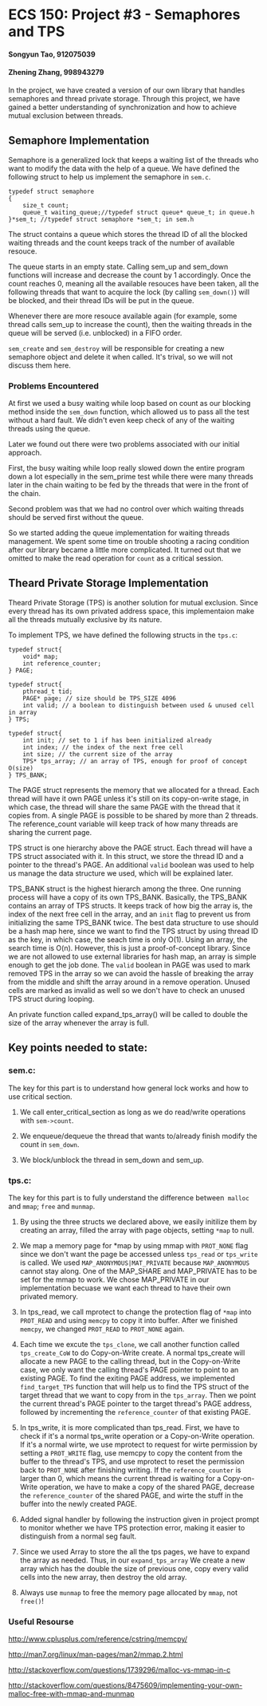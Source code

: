 # ECS 150: Project #3 - Semaphores and TPS

#### Songyun Tao, 912075039
#### Zhening Zhang, 998943279

In the project, we have created a version of our own library that handles
semaphores and thread private storage. Through this project, we have gained a
better understanding of synchronization and how to achieve mutual exclusion
between threads.

## Semaphore Implementation

Semaphore is a generalized lock that keeps a waiting list of the threads who
want to modify the data with the help of a queue. We have defined the following
struct to help us implement the semaphore in `sem.c`.

```
typedef struct semaphore
{
	size_t count;
	queue_t waiting_queue;//typedef struct queue* queue_t; in queue.h
}*sem_t; //typedef struct semaphore *sem_t; in sem.h
```

The struct contains a queue which stores the thread ID of all the blocked
waiting threads and the count keeps track of the number of available resouce.

The queue starts in an empty state. Calling sem_up and sem_down functions will
increase and decrease the count by 1 accordingly. Once the count reaches 0,
meaning all the available resouces have been taken, all the following threads
that want to acquire the lock (by calling `sem_down()`) will be blocked, and
their thread IDs will be put in the queue.

Whenever there are more resouce available again (for example, some thread calls
sem_up to increase the count), then the waiting threads in the queue will be
served (i.e. unblocked) in a FIFO order.

`sem_create` and `sem_destroy` will be responsible for creating a new semaphore
object and delete it when called. It's trival, so we will not discuss them here.

### Problems Encountered

At first we used a busy waiting while loop based on count as our blocking method
inside the `sem_down` function,  which allowed us to pass all the test
without a hard fault. We didn't even keep check of any of the waiting threads
using the queue.

Later we found out there were two problems associated with our initial approach.

First, the busy waiting while loop really slowed down the entire program down a
lot especially in the sem_prime test while there were many threads later in the
chain waiting to be fed by the threads that were in the front of the chain.

Second problem was that we had no control over which waiting threads should be
served first without the queue.

So we started adding the queue implementation for waiting threads management. We
spent some time on trouble shooting a racing condition after our library became
a little more complicated. It turned out that we omitted to make the read
operation for `count` as a critical session.

## Theard Private Storage Implementation

Theard Private Storage (TPS) is another solution for mutual exclusion. Since
every thread has its own privated address space, this implementaion make all
the threads mutually exclusive by its nature.

To implement TPS, we have defined the following structs in the `tps.c`:

```
typedef struct{
	void* map;
	int reference_counter;
} PAGE;

typedef struct{
	pthread_t tid;
	PAGE* page; // size should be TPS_SIZE 4096
	int valid; // a boolean to distinguish between used & unused cell in array 
} TPS;

typedef struct{
	int init; // set to 1 if has been initialized already
	int index; // the index of the next free cell
	int size; // the current size of the array
	TPS* tps_array; // an array of TPS, enough for proof of concept O(size)
} TPS_BANK;

```

The PAGE struct represents the memory that we allocated for a thread. Each
thread will have it own PAGE unless it's still on its copy-on-write stage, in
which case, the thread will share the same PAGE with the thread that it copies
from. A single PAGE is possible to be shared by more than 2 threads. The
reference_count variable will keep track of how many threads are sharing the
current page.

TPS struct is one hierarchy above the PAGE struct. Each thread will have a TPS
struct associated with it. In this struct, we store the thread ID and a pointer
to the thread's PAGE. An additional `valid` boolean was used to help us manage
the data structure we used, which will be explained later.

TPS_BANK struct is the highest hierarch among the three. One running process
will have a copy of its own TPS_BANK. Basically, the TPS_BANK contains an array
of TPS structs. It keeps track of how big the array is, the index of the next
free cell in the array, and an `init` flag to prevent us from initializing the
same TPS_BANK twice. The best data structure to use should be a hash map here,
since we want to find the TPS struct by using thread ID as the key, in which
case, the seach time is only O(1). Using an array, the search time is O(n).
However, this is just a proof-of-concept library. Since we are not allowed to
use external libraries for hash map, an array is simple enough to get the job
done. The `valid` boolean in PAGE was used to mark removed TPS in the array so
we can avoid the hassle of breaking the array from the middle and shift the
array around in a remove operation. Unused cells are marked as invalid as well
so we don't have to check an unused TPS struct during looping.

An private function called expand_tps_array() will be called to double the size
of the array whenever the array is full.

## Key points needed to state:

### sem.c:

The key for this part is to understand how general lock works and how to use
critical section.

  1. We call enter_critical_section as long as we do read/write operations with
  ```sem->count```.

  2. We enqueue/dequeue the thread that wants to/already finish modify the count
  in ```sem_down```.

  3. We block/unblock the thread in sem_down and sem_up.
  
### tps.c:  

The key for this part is to fully understand the difference between``` malloc```
and ```mmap```; ```free``` and ```munmap```.

  1. By using the three structs we declared above, we easily initilize them by
  creating an array, filled the array with page  objects, setting ```*map``` to
  null.

  2. We map a memory page for *map by using mmap with ```PROT_NONE``` flag since
  we don't want the page be accessed unless ```tps_read``` or ```tps_write``` is
  called. We used ```MAP_ANONYMOUS|MAT_PRIVATE``` because `MAP_ANONYMOUS` cannot
  stay along. One of the MAP_SHARE and MAP_PRIVATE has to be set for the mmap to
  work. We chose MAP_PRIVATE in our implementation becuase we want each thread
  to have their own privated memory.

  3. In tps_read, we call mprotect to change the protection flag of ```*map```
  into ```PROT_READ``` and using ```memcpy``` to  copy it into buffer. After we
  finished ```memcpy```, we changed ```PROT_READ``` to ```PROT_NONE``` again.

  4. Each time we excute the ```tps_clone```, we call another function called
  ```tps_create_CoW``` to do Copy-on-Write create. A normal tps_create will
  allocate a new PAGE to the calling thread, but in the Copy-on-Write case, we
  only want the calling thread's PAGE pointer to point to an existing PAGE. To
  find the exiting PAGE address, we implemented ```find_target_TPS``` function
  that will help us to find the TPS struct of the target thread that we want to
  copy from in the `tps_array`. Then we point the current thread's PAGE pointer
  to the target thread's PAGE address, followed by incrementing the
  ```reference_counter``` of that existing PAGE.

  5. In tps_write, it is more complicated than tps_read. First, we have to check
  if it's a normal tps_write operation or a Copy-on-Write operation. If it's a
  normal wirte, we use mprotect to request for wirte permission by setting a
  `PROT_WRITE` flag, use memcpy to copy the content from the buffer to the
  thread's TPS, and use mprotect to reset the permission back to `PROT_NONE`
  after finishing writing. If the `reference_counter` is larger than 0, which
  means the current thread is waiting for a Copy-on-Write operation, we have to
  make a copy of the shared PAGE, decrease the `reference_counter` of the shared
  PAGE, and wirte the stuff in the buffer into the newly created PAGE.
  

  6. Added signal handler by following the instruction given in project prompt
  to monitor whether we have TPS protection error, making it easier to
  distinguish from a normal seg fault.

  7. Since we used Array to store the all the tps pages, we have to expand the
  array as needed. Thus, in our ```expand_tps_array``` We create a new array
  which has the double the size of previous one, copy every valid cells into
  the new array, then destroy the old array.

  8. Always use ```munmap``` to free the memory page allocated by `mmap`, not
  ```free()```!


### Useful Resourse

http://www.cplusplus.com/reference/cstring/memcpy/

http://man7.org/linux/man-pages/man2/mmap.2.html

http://stackoverflow.com/questions/1739296/malloc-vs-mmap-in-c

http://stackoverflow.com/questions/8475609/implementing-your-own-malloc-free-with-mmap-and-munmap

